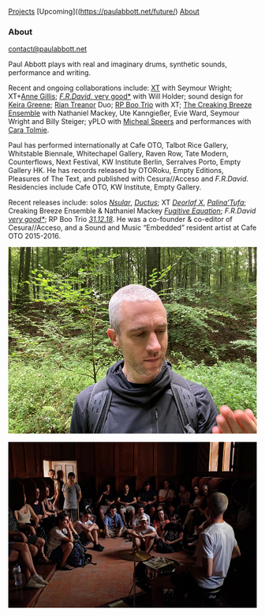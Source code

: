 <!-- NAV for all headers !-->
[Projects](https://paulabbott.net/index.html)
[Upcoming]((https://paulabbott.net/future/)
[About](https://paulabbott.net/about/)
<!-- end nav! -->

### About

<div id="about-text" markdown="1">

  contact@paulabbott.net  

  Paul Abbott plays with real and imaginary drums, synthetic sounds, performance and writing.  

  Recent and ongoing collaborations include: [XT](#) with Seymour Wright; XT+[Anne Gillis](#); [_F.R.David_, very good*](https://www.uhbooks.directory/2020/03/02/f-r-david-very-good/) with Will Holder; sound design for [Keira Greene](http://keiragreene.com/); [Rian Treanor](http://www.riantreanor.com/) Duo; [RP Boo Trio](https://www.cafeoto.co.uk/shop/xt-and-rp-boo-311218/) with XT; [The Creaking Breeze Ensemble](https://www.cafeoto.co.uk/events/nathaniel-mackey-creaking-breeze-ensemble/) with Nathaniel Mackey, Ute Kanngießer, Evie Ward, Seymour Wright and Billy Steiger; yPLO with [Micheal Speers](https://michaelspeers.net/) and performances with [Cara Tolmie](http://caratolmie.tumblr.com/).  

  Paul has performed internationally at Cafe OTO, Talbot Rice Gallery, Whitstable Biennale, Whitechapel Gallery, Raven Row, Tate Modern, Counterflows, Next Festival, KW Institute Berlin, Serralves Porto, Empty Gallery HK. He has records released by OTORoku, Empty Editions, Pleasures of The Text, and published with Cesura//Acceso and _F.R.David_. Residencies include Cafe OTO, KW Institute, Empty Gallery.  

  Recent releases include: solos [_Nsular_](https://paul-abbott.bandcamp.com/album/nsular), [_Ductus_](https://paul-abbott.bandcamp.com/album/ductus); XT [_Deorlaf X_](https://www.cafeoto.co.uk/shop/xt-deorlaf-x/), [_Palina’Tufa_](https://emptyeditions.bandcamp.com/album/ee004-palinatufa); Creaking Breeze Ensemble & Nathaniel Mackey [_Fugitive Equation_](https://fonografeditions.com/catalog/f0no-13-nathaniel-mackey-and-the-creaking-breeze-ensemble-fugitive-equation-compact-disc/); _F.R.David_ [_very good*_](https://www.uhbooks.directory/2020/03/02/f-r-david-very-good/); RP Boo Trio [_31.12.18_](https://www.cafeoto.co.uk/shop/xt-and-rp-boo-311218/). He was a co-founder & co-editor of Cesura//Acceso, and a Sound and Music “Embedded” resident artist at Cafe OTO 2015-2016.

</div>  

![brx](/assets/images/paul-biog-image-72.jpg)

![NoNoise](/assets/images/No-Noise-Porto-01.jpg)
